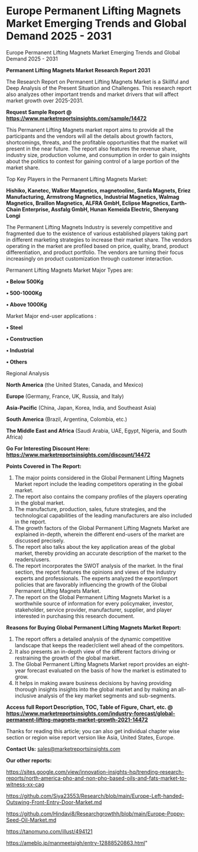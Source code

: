 # Europe Permanent Lifting Magnets Market Emerging Trends and Global Demand 2025 - 2031
Europe Permanent Lifting Magnets Market Emerging Trends and Global Demand 2025 - 2031

<strong>Permanent Lifting Magnets Market Research Report 2031</strong>

The Research Report on Permanent Lifting Magnets Market is a Skillful and Deep Analysis of the Present Situation and Challenges. This research report also analyzes other important trends and market drivers that will affect market growth over 2025-2031.

<strong>Request Sample Report @ <a href=https://www.marketreportsinsights.com/sample/14472>https://www.marketreportsinsights.com/sample/14472</a></strong>

This Permanent Lifting Magnets market report aims to provide all the participants and the vendors will all the details about growth factors, shortcomings, threats, and the profitable opportunities that the market will present in the near future. The report also features the revenue share, industry size, production volume, and consumption in order to gain insights about the politics to contest for gaining control of a large portion of the market share.

Top Key Players in the Permanent Lifting Magnets Market:

<strong>Hishiko, Kanetec, Walker Magnetics, magnetoolinc, Sarda Magnets, Eriez Manufacturing, Armstrong Magnetics, Industrial Magnetics, Walmag Magnetics, Braillon Magnetics, ALFRA GmbH, Eclipse Magnetics, Earth-Chain Enterprise, Assfalg GmbH, Hunan Kemeida Electric, Shenyang Longi</strong>

The Permanent Lifting Magnets Industry is severely competitive and fragmented due to the existence of various established players taking part in different marketing strategies to increase their market share. The vendors operating in the market are profiled based on price, quality, brand, product differentiation, and product portfolio. The vendors are turning their focus increasingly on product customization through customer interaction.

Permanent Lifting Magnets Market Major Types are:

<strong>• Below 500Kg

• 500-1000Kg

• Above 1000Kg</strong>

Market Major end-user applications :

<strong>• Steel

• Construction

• Industrial

• Others</strong>

Regional Analysis

</u><strong><b>North America</b></strong> (the United States, Canada, and Mexico)

<strong><b>Europe </b></strong>(Germany, France, UK, Russia, and Italy)

<strong><b>Asia-Pacific</b></strong> (China, Japan, Korea, India, and Southeast Asia)

<strong><b>South America</b></strong> (Brazil, Argentina, Colombia, etc.)

<strong><b>The Middle East and Africa</b></strong> (Saudi Arabia, UAE, Egypt, Nigeria, and South Africa)

<strong>Go For Interesting Discount Here: <a href=https://www.marketreportsinsights.com/discount/14472>https://www.marketreportsinsights.com/discount/14472</a></strong>

<strong>Points Covered in The Report:</strong>
<ol>
  <li>The major points considered in the Global Permanent Lifting Magnets Market report include the leading competitors operating in the global market.</li>
  <li>The report also contains the company profiles of the players operating in the global market.</li>
  <li>The manufacture, production, sales, future strategies, and the technological capabilities of the leading manufacturers are also included in the report.</li>
  <li>The growth factors of the Global Permanent Lifting Magnets Market are explained in-depth, wherein the different end-users of the market are discussed precisely.</li>
  <li>The report also talks about the key application areas of the global market, thereby providing an accurate description of the market to the readers/users.</li>
  <li>The report incorporates the SWOT analysis of the market. In the final section, the report features the opinions and views of the industry experts and professionals. The experts analyzed the export/import policies that are favorably influencing the growth of the Global Permanent Lifting Magnets Market.</li>
  <li>The report on the Global Permanent Lifting Magnets Market is a worthwhile source of information for every policymaker, investor, stakeholder, service provider, manufacturer, supplier, and player interested in purchasing this research document.</li>
</ol>
<strong>Reasons for Buying Global Permanent Lifting Magnets Market Report:</strong>

<ol>
  <li>The report offers a detailed analysis of the dynamic competitive landscape that keeps the reader/client well ahead of the competitors.</li>
  <li>It also presents an in-depth view of the different factors driving or restraining the growth of the global market.</li>
  <li>The Global Permanent Lifting Magnets Market report provides an eight-year forecast evaluated on the basis of how the market is estimated to grow.</li>
  <li>It helps in making aware business decisions by having providing thorough insights insights into the global market and by making an all-inclusive analysis of the key market segments and sub-segments.</li>
</ol>
<strong>Access full Report Description, TOC, Table of Figure, Chart, etc. @ <a href=https://www.marketreportsinsights.com/industry-forecast/global-permanent-lifting-magnets-market-growth-2021-14472>https://www.marketreportsinsights.com/industry-forecast/global-permanent-lifting-magnets-market-growth-2021-14472</a></strong>


Thanks for reading this article; you can also get individual chapter wise section or region wise report version like Asia, United States, Europe.

<strong>Contact Us:</strong>
sales@marketreportsinsights.com

<strong>Our other reports:</strong>

<a href=https://sites.google.com/view/innovation-insights-hq/trending-research-reports/north-america-pho-and-non-pho-based-oils-and-fats-market-to-witness-xx-cag>https://sites.google.com/view/innovation-insights-hq/trending-research-reports/north-america-pho-and-non-pho-based-oils-and-fats-market-to-witness-xx-cag</a>

<a href=https://github.com/Siya23553/Research/blob/main/Europe-Left-handed-Outswing-Front-Entry-Door-Market.md>https://github.com/Siya23553/Research/blob/main/Europe-Left-handed-Outswing-Front-Entry-Door-Market.md</a>

<a href=https://github.com/Hindavi8/Researchgrowthh/blob/main/Europe-Poppy-Seed-Oil-Market.md>https://github.com/Hindavi8/Researchgrowthh/blob/main/Europe-Poppy-Seed-Oil-Market.md</a>

<a href=https://tanomuno.com/illust/494121>https://tanomuno.com/illust/494121</a>

<a href=https://ameblo.jp/manmeetsigh/entry-12888520863.html>https://ameblo.jp/manmeetsigh/entry-12888520863.html</a>"
